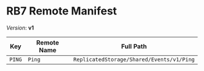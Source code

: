 # RB7 Remote Manifest

_Version_: **v1**

| Key | Remote Name | Full Path |
|-----|-------------|-----------|
| `PING` | `Ping` | `ReplicatedStorage/Shared/Events/v1/Ping` |
